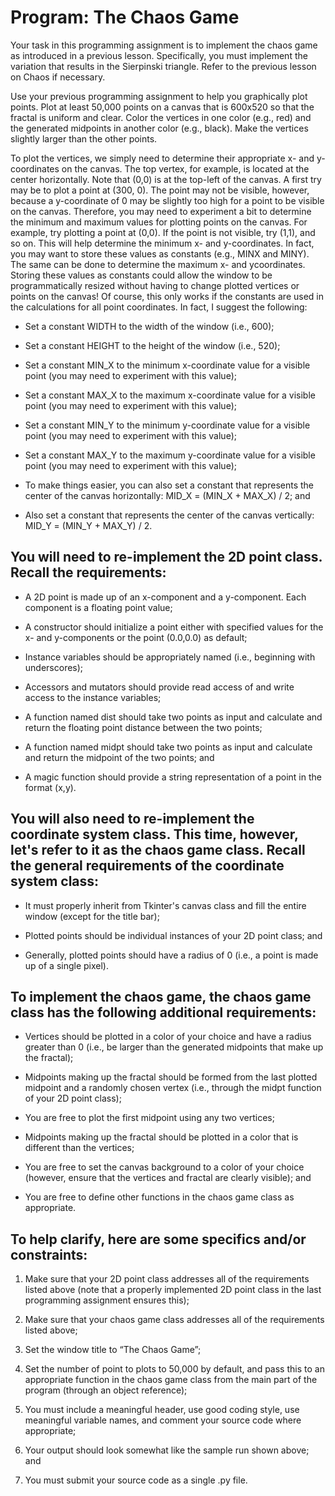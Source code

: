 # Program: The Chaos Game

Your task in this programming assignment is to implement the chaos game as introduced in a previous
lesson. Specifically, you must implement the variation that results in the Sierpinski triangle. Refer to
the previous lesson on Chaos if necessary.

Use your previous programming assignment to help you graphically plot points. Plot at least 50,000
points on a canvas that is 600x520 so that the fractal is uniform and clear. Color the vertices in one
color (e.g., red) and the generated midpoints in another color (e.g., black). Make the vertices slightly
larger than the other points.

To plot the vertices, we simply need to determine their appropriate x- and y-coordinates on the canvas.
The top vertex, for example, is located at the center horizontally. Note that (0,0) is at the top-left of the
canvas. A first try may be to plot a point at (300, 0). The point may not be visible, however, because a
y-coordinate of 0 may be slightly too high for a point to be visible on the canvas. Therefore, you may
need to experiment a bit to determine the minimum and maximum values for plotting points on the
canvas. For example, try plotting a point at (0,0). If the point is not visible, try (1,1), and so on. This
will help determine the minimum x- and y-coordinates. In fact, you may want to store these values as
constants (e.g., MINX and MINY). The same can be done to determine the maximum x- and ycoordinates. Storing these values as constants could allow the window to be programmatically resized without having to change plotted vertices or points on the canvas! Of course, this only works if the constants are used in the calculations for all point coordinates. In fact, I suggest the following:

- Set a constant WIDTH to the width of the window (i.e., 600);

- Set a constant HEIGHT to the height of the window (i.e., 520);

- Set a constant MIN_X to the minimum x-coordinate value for a visible point (you may need to
experiment with this value);

- Set a constant MAX_X to the maximum x-coordinate value for a visible point (you may need to
experiment with this value);

- Set a constant MIN_Y to the minimum y-coordinate value for a visible point (you may need to
experiment with this value);

- Set a constant MAX_Y to the maximum y-coordinate value for a visible point (you may need to
experiment with this value);

- To make things easier, you can also set a constant that represents the center of the canvas
horizontally: MID_X = (MIN_X + MAX_X) / 2; and

- Also set a constant that represents the center of the canvas vertically: MID_Y = (MIN_Y +
MAX_Y) / 2.

## You will need to re-implement the 2D point class. Recall the requirements:

- A 2D point is made up of an x-component and a y-component. Each component is a floating
point value;

- A constructor should initialize a point either with specified values for the x- and y-components or
the point (0.0,0.0) as default;

- Instance variables should be appropriately named (i.e., beginning with underscores);

- Accessors and mutators should provide read access of and write access to the instance variables;

- A function named dist should take two points as input and calculate and return the floating
point distance between the two points;

- A function named midpt should take two points as input and calculate and return the
midpoint of the two points; and

- A magic function should provide a string representation of a point in the format (x,y).

## You will also need to re-implement the coordinate system class. This time, however, let's refer to it as the chaos game class. Recall the general requirements of the coordinate system class:

- It must properly inherit from Tkinter's canvas class and fill the entire window (except for the title
bar);

- Plotted points should be individual instances of your 2D point class; and

- Generally, plotted points should have a radius of 0 (i.e., a point is made up of a single pixel).

## To implement the chaos game, the chaos game class has the following additional requirements:

- Vertices should be plotted in a color of your choice and have a radius greater than 0 (i.e., be
larger than the generated midpoints that make up the fractal);

- Midpoints making up the fractal should be formed from the last plotted midpoint and a randomly
chosen vertex (i.e., through the midpt function of your 2D point class);

- You are free to plot the first midpoint using any two vertices;

- Midpoints making up the fractal should be plotted in a color that is different than the vertices;

- You are free to set the canvas background to a color of your choice (however, ensure that the
vertices and fractal are clearly visible); and

- You are free to define other functions in the chaos game class as appropriate.

## To help clarify, here are some specifics and/or constraints:

1. Make sure that your 2D point class addresses all of the requirements listed above (note that a
properly implemented 2D point class in the last programming assignment ensures this);

2. Make sure that your chaos game class addresses all of the requirements listed above;

3. Set the window title to “The Chaos Game”;

4. Set the number of point to plots to 50,000 by default, and pass this to an appropriate function in
the chaos game class from the main part of the program (through an object reference);

5. You must include a meaningful header, use good coding style, use meaningful variable names,
and comment your source code where appropriate;

6. Your output should look somewhat like the sample run shown above; and

7. You must submit your source code as a single .py file.
